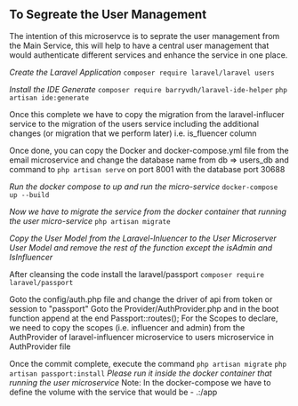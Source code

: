 ## To Segreate the User Management
The intention of this microservce is to seprate the user management from the Main Service, this will help to have a central user management that would authenticate different services and enhance the service in one place.

*Create the Laravel Application*
`composer require laravel/laravel users`

*Install the IDE Generate*
`composer require barryvdh/laravel-ide-helper`
`php artisan ide:generate`

Once this complete we have to copy the migration from the laravel-influcer service to the migration of the users service including the additional changes (or migration that we perform later) i.e. is_fluencer column

Once done, you can copy the Docker and docker-compose.yml file from the email microservice and change the database name from db => users_db and command to `php artisan serve` on port 8001 with the database port 30688

*Run the docker compose to up and run the micro-service*
`docker-compose up --build`

*Now we have to migrate the service from the docker container that running the user micro-service*
`php artisan migrate`

*Copy the User Model from the Laravel-Inluencer to the User Microserver User Model and remove the rest of the function except the isAdmin and IsInfluencer*

After cleansing the code install the laravel/passport 
`composer require laravel/passport`

Goto the config/auth.php file and change the driver of api from token or session to "passport"
Goto the Provider/AuthProvider.php and in the boot function append at the end Passport::routes();
For the Scopes to declare, we need to copy the scopes (i.e. influencer and admin) from the AuthProvider of laravel-influencer microservice to users microservice in AuthProvider file

Once the commit complete, execute the command
`php artisan migrate`
`php artisan passport:install`
_Please run it inside the docker container that running the user microservice_
Note: In the docker-compose we have to define the volume with the service that would be - .:/app